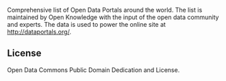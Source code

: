 Comprehensive list of Open Data Portals around the world. The list is
maintained by Open Knowledge with the input of the open data community and
experts. The data is used to power the online site at http://dataportals.org/.

## License

Open Data Commons Public Domain Dedication and License.

